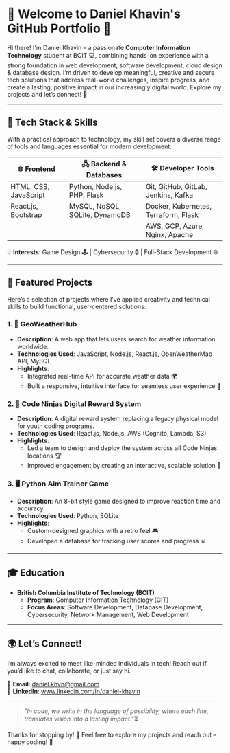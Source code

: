 # 🌱 Welcome to Daniel Khavin's GitHub Portfolio 🌿

Hi there! I'm Daniel Khavin – a passionate **Computer Information Technology** student at BCIT 💻, combining hands-on experience with a strong foundation in web development, software development, cloud design & database design. I’m driven to develop meaningful, creative and secure tech solutions that address real-world challenges, inspire progress, and create a lasting, positive impact in our increasingly digital world. Explore my projects and let’s connect! 👋

---

## 🧰 Tech Stack & Skills

With a practical approach to technology, my skill set covers a diverse range of tools and languages essential for modern development:

| 🌐 **Frontend**           | 🖧 **Backend & Databases**                  | 🛠️ **Developer Tools**                        |
|---------------------------|---------------------------------------------|------------------------------------------------|
| HTML, CSS, JavaScript     | Python, Node.js, PHP, Flask                 | Git, GitHub, GitLab, Jenkins, Kafka            |
| React.js, Bootstrap       | MySQL, NoSQL, SQLite, DynamoDB              | Docker, Kubernetes, Terraform, Flask           |
|                           |                                             | AWS, GCP, Azure, Nginx, Apache                 |

💡 **Interests**: Game Design 🕹️ | Cybersecurity 🔒 | Full-Stack Development 🌐

---

## 🧱 Featured Projects

Here’s a selection of projects where I’ve applied creativity and technical skills to build functional, user-centered solutions:

### 1. 📂 **GeoWeatherHub**
   - **Description**: A web app that lets users search for weather information worldwide.
   - **Technologies Used**: JavaScript, Node.js, React.js, OpenWeatherMap API, MySQL
   - **Highlights**:
     - Integrated real-time API for accurate weather data 🌍
     - Built a responsive, intuitive interface for seamless user experience 📱

### 2. 🥇 **Code Ninjas Digital Reward System**
   - **Description**: A digital reward system replacing a legacy physical model for youth coding programs.
   - **Technologies Used**: React.js, Node.js, AWS (Cognito, Lambda, S3)
   - **Highlights**:
     - Led a team to design and deploy the system across all Code Ninjas locations 🏆
     - Improved engagement by creating an interactive, scalable solution 🔄

### 3. 🖥️ **Python Aim Trainer Game**
   - **Description**: An 8-bit style game designed to improve reaction time and accuracy.
   - **Technologies Used**: Python, SQLite
   - **Highlights**:
     - Custom-designed graphics with a retro feel 🎮
     - Developed a database for tracking user scores and progress 📊

---

## 🎓 Education
- **British Columbia Institute of Technology (BCIT)** 
  - **Program**: Computer Information Technology (CIT)
  - **Focus Areas**: Software Development, Database Development, Cybersecurity, Network Management, Web Development

---

## 🌍 Let’s Connect!
I’m always excited to meet like-minded individuals in tech! Reach out if you’d like to chat, collaborate, or just say hi.

📧 **Email**: daniel.khvn@gmail.com  
💼 **LinkedIn**: www.linkedin.com/in/daniel-khavin 

---

> *"In code, we write in the language of possibility, where each line, translates vision into a lasting impact."*⏳

Thanks for stopping by! 🌿 Feel free to explore my projects and reach out – happy coding! 🚀

